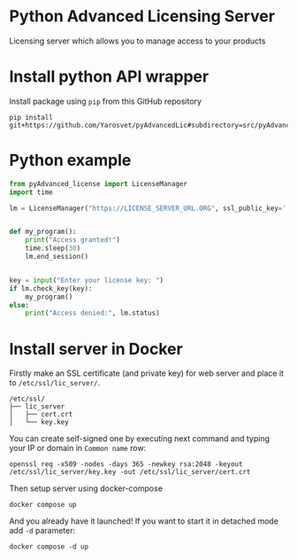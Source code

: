 # Python Advanced Licensing Server

Licensing server which allows you to manage access to your products

# Install python API wrapper
Install package using `pip` from this GitHub repository
```shell
pip install git+https://github.com/Yarosvet/pyAdvancedLic#subdirectory=src/pyAdvanced_license
```

# Python example
```python
from pyAdvanced_license import LicenseManager
import time

lm = LicenseManager("https://LICENSE_SERVER_URL.ORG", ssl_public_key='./trusted_cert.pem')


def my_program():
    print("Access granted!")
    time.sleep(30)
    lm.end_session()


key = input("Enter your license key: ")
if lm.check_key(key):
    my_program()
else:
    print("Access denied:", lm.status)
```

# Install server  in Docker

Firstly make an SSL certificate (and private key) for web server and place it to `/etc/ssl/lic_server/`.

```
/etc/ssl/
├── lic_server
│   ├── cert.crt
│   └── key.key

```

You can create self-signed one by executing next command and typing your IP or domain in `Common name` row:

```shell
openssl req -x509 -nodes -days 365 -newkey rsa:2048 -keyout /etc/ssl/lic_server/key.key -out /etc/ssl/lic_server/cert.crt
```

Then setup server using docker-compose

```shell
docker compose up
```

And you already have it launched! If you want to start it in detached mode add `-d` parameter:

```shell
docker compose -d up
```